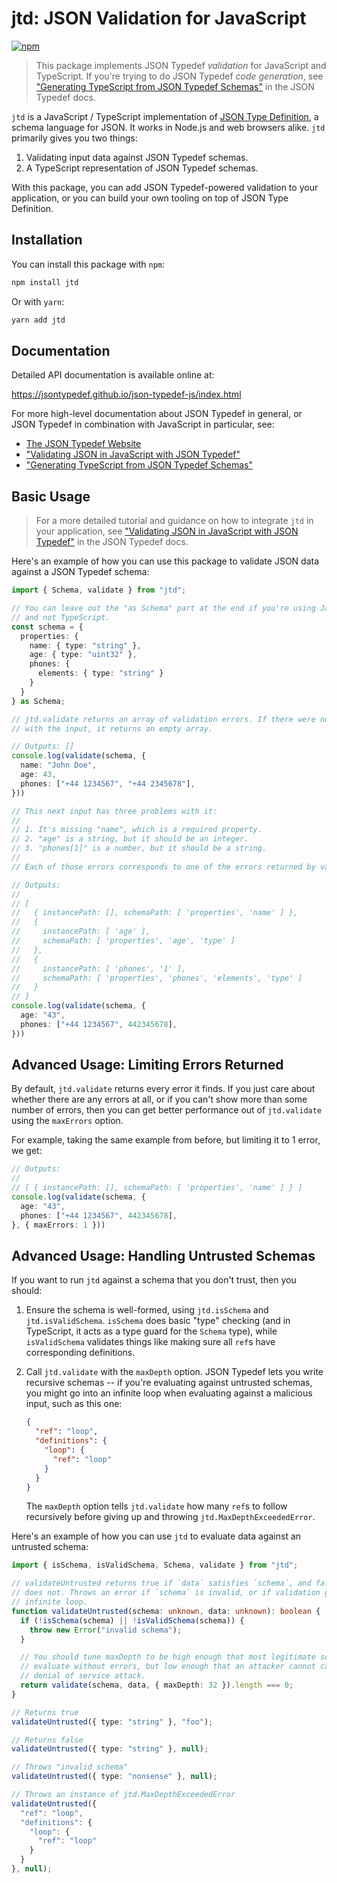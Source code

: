 # jtd: JSON Validation for JavaScript

[![npm](https://img.shields.io/npm/v/jtd)](https://www.npmjs.com/package/jtd)

> This package implements JSON Typedef *validation* for JavaScript and
> TypeScript. If you're trying to do JSON Typedef *code generation*, see
> ["Generating TypeScript from JSON Typedef Schemas"][jtd-ts-codegen] in the
> JSON Typedef docs.

`jtd` is a JavaScript / TypeScript implementation of [JSON Type
Definition][jtd], a schema language for JSON. It works in Node.js and web
browsers alike. `jtd` primarily gives you two things:

1. Validating input data against JSON Typedef schemas.
2. A TypeScript representation of JSON Typedef schemas.

With this package, you can add JSON Typedef-powered validation to your
application, or you can build your own tooling on top of JSON Type Definition.

## Installation

You can install this package with `npm`:

```bash
npm install jtd
```

Or with `yarn`:

```bash
yarn add jtd
```

## Documentation

Detailed API documentation is available online at:

https://jsontypedef.github.io/json-typedef-js/index.html

For more high-level documentation about JSON Typedef in general, or JSON Typedef
in combination with JavaScript in particular, see:

* [The JSON Typedef Website][jtd]
* ["Validating JSON in JavaScript with JSON Typedef"][jtd-js-validation]
* ["Generating TypeScript from JSON Typedef Schemas"][jtd-ts-codegen]

## Basic Usage

> For a more detailed tutorial and guidance on how to integrate `jtd` in your
> application, see ["Validating JSON in JavaScript with JSON
> Typedef"][jtd-js-validation] in the JSON Typedef docs.

Here's an example of how you can use this package to validate JSON data against
a JSON Typedef schema:

```ts
import { Schema, validate } from "jtd";

// You can leave out the "as Schema" part at the end if you're using JavaScript
// and not TypeScript.
const schema = {
  properties: {
    name: { type: "string" },
    age: { type: "uint32" },
    phones: {
      elements: { type: "string" }
    }
  }
} as Schema;

// jtd.validate returns an array of validation errors. If there were no problems
// with the input, it returns an empty array.

// Outputs: []
console.log(validate(schema, {
  name: "John Doe",
  age: 43,
  phones: ["+44 1234567", "+44 2345678"],
}))

// This next input has three problems with it:
//
// 1. It's missing "name", which is a required property.
// 2. "age" is a string, but it should be an integer.
// 3. "phones[1]" is a number, but it should be a string.
//
// Each of those errors corresponds to one of the errors returned by validate.

// Outputs:
//
// [
//   { instancePath: [], schemaPath: [ 'properties', 'name' ] },
//   {
//     instancePath: [ 'age' ],
//     schemaPath: [ 'properties', 'age', 'type' ]
//   },
//   {
//     instancePath: [ 'phones', '1' ],
//     schemaPath: [ 'properties', 'phones', 'elements', 'type' ]
//   }
// ]
console.log(validate(schema, {
  age: "43",
  phones: ["+44 1234567", 442345678],
}))
```

## Advanced Usage: Limiting Errors Returned

By default, `jtd.validate` returns every error it finds. If you just care about
whether there are any errors at all, or if you can't show more than some number
of errors, then you can get better performance out of `jtd.validate` using the
`maxErrors` option.

For example, taking the same example from before, but limiting it to 1 error, we
get:

```ts
// Outputs:
//
// [ { instancePath: [], schemaPath: [ 'properties', 'name' ] } ]
console.log(validate(schema, {
  age: "43",
  phones: ["+44 1234567", 442345678],
}, { maxErrors: 1 }))
```

## Advanced Usage: Handling Untrusted Schemas

If you want to run `jtd` against a schema that you don't trust, then you should:

1. Ensure the schema is well-formed, using `jtd.isSchema` and
   `jtd.isValidSchema`. `isSchema` does basic "type" checking (and in
   TypeScript, it acts as a type guard for the `Schema` type), while
   `isValidSchema` validates things like making sure all `ref`s have
   corresponding definitions.

2. Call `jtd.validate` with the `maxDepth` option. JSON Typedef lets you write
   recursive schemas -- if you're evaluating against untrusted schemas, you
   might go into an infinite loop when evaluating against a malicious input,
   such as this one:

   ```json
   {
     "ref": "loop",
     "definitions": {
       "loop": {
         "ref": "loop"
       }
     }
   }
   ```

   The `maxDepth` option tells `jtd.validate` how many `ref`s to follow
   recursively before giving up and throwing `jtd.MaxDepthExceededError`.

Here's an example of how you can use `jtd` to evaluate data against an untrusted
schema:

```ts
import { isSchema, isValidSchema, Schema, validate } from "jtd";

// validateUntrusted returns true if `data` satisfies `schema`, and false if it
// does not. Throws an error if `schema` is invalid, or if validation goes in an
// infinite loop.
function validateUntrusted(schema: unknown, data: unknown): boolean {
  if (!isSchema(schema) || !isValidSchema(schema)) {
    throw new Error("invalid schema");
  }

  // You should tune maxDepth to be high enough that most legitimate schemas
  // evaluate without errors, but low enough that an attacker cannot cause a
  // denial of service attack.
  return validate(schema, data, { maxDepth: 32 }).length === 0;
}

// Returns true
validateUntrusted({ type: "string" }, "foo");

// Returns false
validateUntrusted({ type: "string" }, null);

// Throws "invalid schema"
validateUntrusted({ type: "nonsense" }, null);

// Throws an instance of jtd.MaxDepthExceededError
validateUntrusted({
  "ref": "loop",
  "definitions": {
    "loop": {
      "ref": "loop"
    }
  }
}, null);
```

[jtd]: https://jsontypedef.com
[jtd-ts-codegen]: https://jsontypedef.com/docs/javascript/code-generation
[jtd-js-validation]: https://jsontypedef.com/docs/javascript/validation
